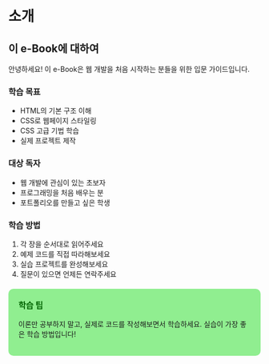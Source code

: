 # 소개

## 이 e-Book에 대하여

안녕하세요! 이 e-Book은 웹 개발을 처음 시작하는 분들을 위한 입문 가이드입니다.

### 학습 목표
- HTML의 기본 구조 이해
- CSS로 웹페이지 스타일링
- CSS 고급 기법 학습
- 실제 프로젝트 제작

### 대상 독자
- 웹 개발에 관심이 있는 초보자
- 프로그래밍을 처음 배우는 분
- 포트폴리오를 만들고 싶은 학생


### 학습 방법
1. 각 장을 순서대로 읽어주세요
2. 예제 코드를 직접 따라해보세요
3. 실습 프로젝트를 완성해보세요
4. 질문이 있으면 언제든 연락주세요

<div style="background-color: lightgreen; padding: 20px; border-radius: 10px; margin: 20px 0;">
    <h3 style="margin-top: 0; color: darkgreen;">학습 팁</h3>
    <p>이론만 공부하지 말고, 실제로 코드를 작성해보면서 학습하세요.  
    실습이 가장 좋은 학습 방법입니다!</p>
</div>